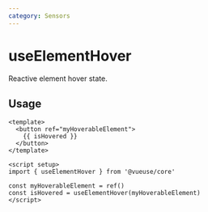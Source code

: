 ```yaml
---
category: Sensors
---
```


# useElementHover

Reactive element hover state.

## Usage

```vue
<template>
  <button ref="myHoverableElement">
    {{ isHovered }}
  </button>
</template>

<script setup>
import { useElementHover } from '@vueuse/core'

const myHoverableElement = ref()
const isHovered = useElementHover(myHoverableElement)
</script>
```